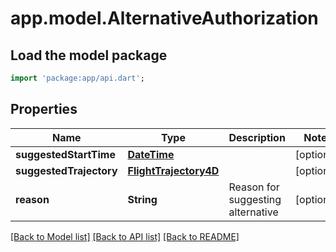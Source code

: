 # app.model.AlternativeAuthorization

## Load the model package
```dart
import 'package:app/api.dart';
```

## Properties
Name | Type | Description | Notes
------------ | ------------- | ------------- | -------------
**suggestedStartTime** | [**DateTime**](DateTime.md) |  | [optional] 
**suggestedTrajectory** | [**FlightTrajectory4D**](FlightTrajectory4D.md) |  | [optional] 
**reason** | **String** | Reason for suggesting alternative | [optional] 

[[Back to Model list]](../README.md#documentation-for-models) [[Back to API list]](../README.md#documentation-for-api-endpoints) [[Back to README]](../README.md)


